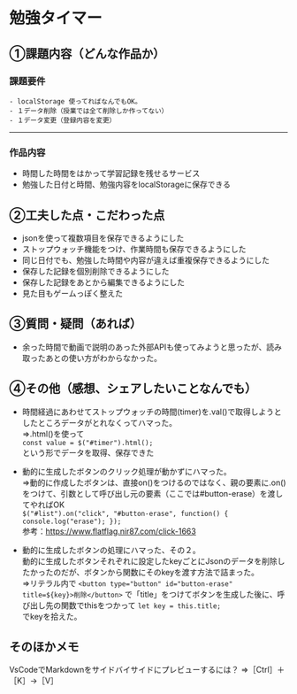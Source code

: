 # 勉強タイマー
## ①課題内容（どんな作品か）
### 課題要件
    - localStorage 使ってればなんでもOK。
    - １データ削除（授業では全て削除しか作ってない）
    - １データ変更（登録内容を変更）
- - -
### 作品内容
- 時間した時間をはかって学習記録を残せるサービス
- 勉強した日付と時間、勉強内容をlocalStorageに保存できる

## ②工夫した点・こだわった点
- jsonを使って複数項目を保存できるようにした
- ストップウォッチ機能をつけ、作業時間も保存できるようにした
- 同じ日付でも、勉強した時間や内容が違えば重複保存できるようにした
- 保存した記録を個別削除できるようにした
- 保存した記録をあとから編集できるようにした
- 見た目もゲームっぽく整えた

## ③質問・疑問（あれば）
- 余った時間で動画で説明のあった外部APIも使ってみようと思ったが、読み取ったあとの使い方がわからなかった。

## ④その他（感想、シェアしたいことなんでも）
- 時間経過にあわせてストップウォッチの時間(timer)を.val()で取得しようとしたところデータがとれなくってハマった。  
⇒.html()を使って  
```const value = $("#timer").html();  ```  
という形でデータを取得、保存できた

- 動的に生成したボタンのクリック処理が動かずにハマった。  
⇒動的に作成したボタンは、直接on()をつけるのではなく、親の要素に.on()をつけて、引数として呼び出し元の要素（ここでは#button-erase）を渡してやればOK   
``
$("#list").on("click", "#button-erase", function() {
    console.log("erase");
});
``  
参考：https://www.flatflag.nir87.com/click-1663  

- 動的に生成したボタンの処理にハマった、その２。  
動的に生成したボタンそれぞれに設定したkeyごとにJsonのデータを削除したかったのだが、ボタンから関数にそのkeyを渡す方法で詰まった。  
⇒リテラル内で
``<button type="button" id="button-erase" title=${key}>削除</button>``
で「title」をつけてボタンを生成した後に、呼び出し先の関数でthisをつかって
``let key = this.title;``  
でkeyを拾えた。


## そのほかメモ
VsCodeでMarkdownをサイドバイサイドにプレビューするには？
⇒［Ctrl］＋［K］→［V］